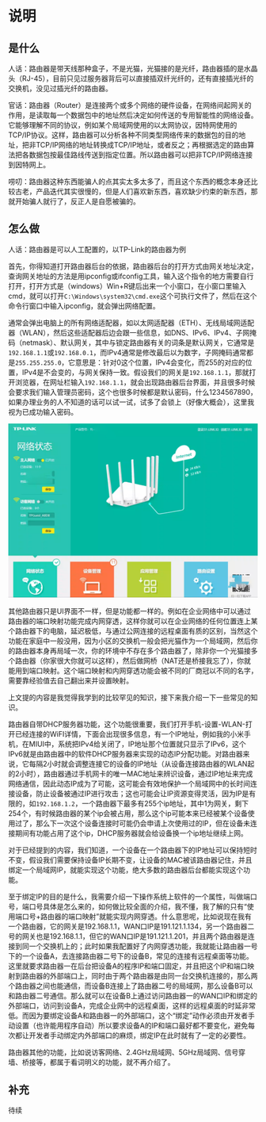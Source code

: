 # 说明

## 是什么

人话：路由器是带天线那种盒子，不是光猫，光猫接的是光纤，路由器插的是水晶头（RJ-45），目前只见过服务器背后可以直接插双纤光纤的，还有直接插光纤的交换机，没见过插光纤的路由器。

官话：路由器（Router）是连接两个或多个网络的硬件设备，在网络间起网关的作用，是读取每一个数据包中的地址然后决定如何传送的专用智能性的网络设备。它能够理解不同的协议，例如某个局域网使用的以太网协议，因特网使用的TCP/IP协议。这样，路由器可以分析各种不同类型网络传来的数据包的目的地址，把非TCP/IP网络的地址转换成TCP/IP地址，或者反之；再根据选定的路由算法把各数据包按最佳路线传送到指定位置。所以路由器可以把非TCP/IP网络连接到因特网上。

唠叨：路由器这种东西能骗人的点其实太多太多了，而且这个东西的概念本身还比较古老，产品迭代其实很慢的，但是人们喜欢新东西，喜欢缺少约束的新东西，那就开始骗人就行了，反正人是自愿被骗的。

## 怎么做

人话：路由器是可以人工配置的，以TP-Link的路由器为例

首先，你得知道打开路由器后台的依据，路由器后台的打开方式由网关地址决定，查询网关地址的方法是用ipconfig或ifconfig工具，输入这个指令的地方需要自行打开，打开方式是（windows）Win+R键后出来一个小窗口，在小窗口里输入cmd，就可以打开``C:\Windows\system32\cmd.exe``这个可执行文件了，然后在这个命令行窗口中输入ipconfig，就会弹出网络配置。

通常会弹出电脑上的所有网络适配器，如以太网适配器（ETH）、无线局域网适配器（WLAN），然后这些适配器后边会跟一些信息，如DNS、IPv6、IPv4、子网掩码（netmask）、默认网关，其中与锁定路由器有关的词条是默认网关，它通常是``192.168.1.1``或``192.168.0.1``，而IPv4通常是修改最后以为数字，子网掩码通常都是``255.255.255.0``，它意思是：针对0这个位置，IPv4会变化，而255的对应的位置，IPv4是不会变的，与网关保持一致。假设我们的网关是``192.168.1.1``，那就打开浏览器，在网址栏输入``192.168.1.1``，就会出现路由器后台界面，并且很多时候会要求我们输入管理员密码，这个也很多时候都是默认密码，什么1234567890，如果办理业务的人不知道的话可以试一试，试多了会锁上（好像大概会），这里我视为已成功输入密码。

![](./image/路由器后台首页.png)

其他路由器只是UI界面不一样，但是功能都一样的。例如在企业网络中可以通过路由器的端口映射功能完成内网穿透，这样你就可以在企业网络的任何位置连上某个路由器下的电脑，延迟极低，与通过公网连接的远程桌面有质的区别，当然这个功能在家庭中一般没用，因为小区的交换机一般会把光猫作为一个局域网，然后你的路由器本身再局域一次，你的环境中不存在多个路由器了，除非你一个光猫接多个路由器（你家很大你就可以这样），然后做网桥（NAT还是桥接我忘了），你就能用到端口映射。这个端口映射和内网穿透功能会被不同的厂商冠以不同的名字，需要靠经验值去自己翻出来并设置映射。

上文提的内容是我觉得我学到的比较罕见的知识，接下来我介绍一下一些常见的知识。

路由器自带DHCP服务器功能，这个功能很重要，我们打开手机-设置-WLAN-打开已经连接的WiFI详情，下面会出现很多信息，有一个IP地址，例如我的小米手机，在MIUI中，系统把IPv4给关闭了，IP地址那个位置就只显示了IPv6，这个IPv6就是由路由器中的软件DHCP服务器来实现的动态IP分配功能。对路由器来说，它每隔2小时就会调整连接它的设备的IP地址（从设备连接路由器的WLAN起的2小时），路由器通过手机网卡的唯一MAC地址来辨识设备，通过IP地址来完成网络通信，因此动态IP成为了可能，这可能会有效地保护一个局域网中的长时间连接设备，防止设备被通过IP进行攻击；这也可能会让IP资源变得灵活，因为IP是有限的，如``192.168.1.2``，一个路由器下最多有255个ip地址，其中1为网关，剩下254个，有时候路由器的某个ip会被占用，那么这个ip可能本来已经被某个设备使用过了，那么下一次这个设备连接时可能仍会申请上次使用过的IP，但在设备未连接期间有功能占用了这个ip，DHCP服务器就会给设备换一个ip地址继续上网。

对于已经提到的内容，我们知道，一个设备在一个路由器下的IP地址可以保持短时不变，假设我们需要保持设备IP长期不变，让设备的MAC被该路由器记住，并且绑定一个局域网IP，就能实现这个功能，绝大多数的路由器后台都能实现这个功能。

至于绑定IP的目的是什么，我需要介绍一下操作系统上软件的一个属性，叫做端口号，端口号具体是怎么来的，如何做比较全面的介绍，我不懂，我了解的只有“使用端口号+路由器的端口映射”就能实现内网穿透。什么意思呢，比如说现在我有一个路由器，它的网关是192.168.1.1，WAN口IP是191.121.1.134，另一个路由器二号的网关也是192.168.1.1，但它的WAN口IP是191.121.1.201，并且两个路由器是连接到同一个交换机上的；此时如果我配置好了内网穿透功能，我就能让路由器一号下的一个设备A，去连接路由器二号下的设备B，常见的连接有远程桌面等功能。这里就要求路由器一在后台把设备A的程序IP和端口固定，并且把这个IP和端口映射到路由器的外部端口上，同时由于两个路由器是由同一台交换机连接的，那么两个路由器之间也能通信，而设备B连接上了路由器二号的局域网，那么设备B可以和路由器二号通信。那么就可以在设备B上通过访问路由器一的WAN口IP和绑定的外部端口，访问到设备A，完成企业网中的远程桌面，这样的远程桌面的时延非常低。而因为要绑定设备A和路由器一的外部端口，这个“绑定”动作必须由开发者手动设置（也许能用程序自动）所以要求设备A的IP和端口最好都不要变化，避免每次都让开发者手动绑定内外部端口的麻烦，绑定IP在此时就有了一定的必要性。

路由器其他的功能，比如说访客网络、2.4GHz局域网、5GHz局域网、信号穿墙、桥接等，都属于看词明义的功能，就不再介绍了。

## 补充

待续